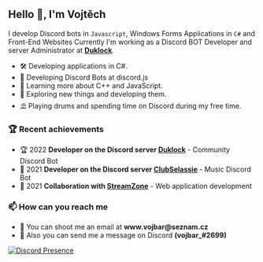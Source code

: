 <h2>Hello 👋, I'm Vojtěch</h2>

I develop Discord bots in `Javascript`, Windows Forms Applications in `C#` and Front-End Websites Currently I'm working as a Discord BOT Developer and server Administrator at **[Duklock](https://discord.gg/vwj9WSgFbW)**.

- 🛠 Developing applications in C#.
- 🤖 Developing Discord Bots at discord.js
- 🌱 Learning more about C++ and JavaScript.
- 🔭 Exploring new things and developing them.
- ⛱ Playing drums and spending time on Discord during my free time.

### 🏆 Recent achievements 
- 🏆 2022 **Developer on the Discord server [Duklock](https://discord.gg/vwj9WSgFbW)** - Community Discord Bot
- 🥇 2021 **Developer on the Discord server [ClubSelassie](https://discord.gg/4y2VqGpzfE)** - Music Discord Bot
- 🥈 2021 **Collaboration with [StreamZone](https://www.streamzone.sk/)** - Web application development

### 📫 How can you reach me
- 💬 You can shoot me an email at **www<area>.vojbar@seznam<area>.cz**
- 💬 Also you can send me a message on Discord **(vojbar_#2699)**

[![Discord Presence](https://lanyard.cnrad.dev/api/591905057541455881)](https://discord.com/users/591905057541455881)


